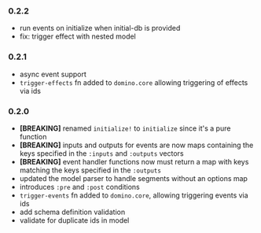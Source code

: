 ### 0.2.2

- run events on initialize when initial-db is provided
- fix: trigger effect with nested model

### 0.2.1

- async event support
- `trigger-effects` fn added to `domino.core` allowing triggering of effects via ids

### 0.2.0

- **[BREAKING]** renamed `initialize!` to `initialize` since it's a pure function
- **[BREAKING]** inputs and outputs for events are now maps containing the keys
  specified in the `:inputs` and `:outputs` vectors
- **[BREAKING]** event handler functions now must return a map with keys
  matching the keys specified in the `:outputs`
- updated the model parser to handle segments without an options map
- introduces `:pre` and `:post` conditions
- `trigger-events` fn added to `domino.core`, allowing triggering events via ids
- add schema definition validation
- validate for duplicate ids in model
